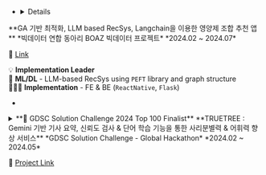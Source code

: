 - <details>
<summary>
**GA 기반 최적화, LLM based RecSys, Langchain을 이용한 영양제 조합 추천 앱**  
*빅데이터 연합 동아리 BOAZ 빅데이터 프로젝트*  
*2024.02 ~ 2024.07* 

🔗 [Link](https://github.com/2024-FactChecker-SolutionChallenge)
</summary> 

💡 **Implementation Leader**  
🧠 **ML/DL** - LLM-based RecSys using `PEFT` library and graph structure  
👩🏻‍💻 **Implementation** - FE & BE (`ReactNative`, `Flask`)  
</details>

- 
<details>
<summary>
**🏅 GDSC Solution Challenge 2024 Top 100 Finalist**  
**TRUETREE : Gemini 기반 기사 요약, 신뢰도 검사 & 단어 학습 기능을 통한 사리분별력 & 어휘력 향상 서비스**  
*GDSC Solution Challenge - Global Hackathon*  
*2024.02 ~ 2024.05*  

🔗 [Project Link](https://github.com/2024-FactChecker-SolutionChallenge)
</summary> 

💡 **Ideation & Implementation Leader**  
🧠 **ML/DL** - `KoBERT` based embedding, `Gemini API`  
👩🏻‍💻 **Implementation** - Model serving (`GCP Compute Engine`), FE & BE (`ReactNative`, `Flask`)  
🌐 **API** - YouTube Transcript API, Google Search API, 네이버 뉴스 기사 크롤링  
</details>
